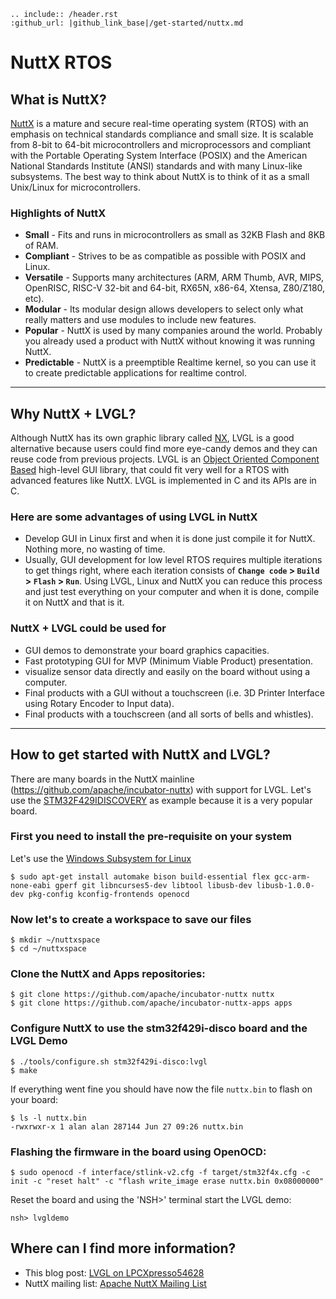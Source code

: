 ```eval_rst
.. include:: /header.rst 
:github_url: |github_link_base|/get-started/nuttx.md
```
# NuttX RTOS

## What is NuttX?

[NuttX](https://nuttx.apache.org/) is a mature and secure real-time operating system (RTOS) with an emphasis on technical standards compliance and small size. 
It is scalable from 8-bit to 64-bit microcontrollers and microprocessors and compliant with the Portable Operating System Interface (POSIX) and the American National Standards Institute (ANSI) standards and with many Linux-like subsystems.
The best way to think about NuttX is to think of it as a small Unix/Linux for microcontrollers.

### Highlights of NuttX

- **Small** - Fits and runs in microcontrollers as small as 32KB Flash and 8KB of RAM.
- **Compliant** - Strives to be as compatible as possible with POSIX and Linux.
- **Versatile** - Supports many architectures (ARM, ARM Thumb, AVR, MIPS, OpenRISC, RISC-V 32-bit and 64-bit, RX65N, x86-64, Xtensa, Z80/Z180, etc).
- **Modular** - Its modular design allows developers to select only what really matters and use modules to include new features.
- **Popular** - NuttX is used by many companies around the world. Probably you already used a product with NuttX without knowing it was running NuttX.
- **Predictable** - NuttX is a preemptible Realtime kernel, so you can use it to create predictable applications for realtime control.

---

## Why NuttX + LVGL?

Although NuttX has its own graphic library called [NX](https://cwiki.apache.org/confluence/pages/viewpage.action?pageId=139629474), LVGL is a good alternative because users could find more eye-candy demos and they can reuse code from previous projects. 
LVGL is an [Object Oriented Component Based](https://blog.lvgl.io/2018-12-13/extend-lvgl-objects) high-level GUI library, that could fit very well for a RTOS with advanced features like NuttX. 
LVGL is implemented in C and its APIs are in C.

### Here are some advantages of using LVGL in NuttX

- Develop GUI in Linux first and when it is done just compile it for NuttX. Nothing more, no wasting of time.
- Usually, GUI development for low level RTOS requires multiple iterations to get things right, where each iteration consists of **`Change code` > `Build` > `Flash` > `Run`**.
Using LVGL, Linux and NuttX you can reduce this process and just test everything on your computer and when it is done, compile it on NuttX and that is it.

### NuttX + LVGL could be used for

- GUI demos to demonstrate your board graphics capacities.
- Fast prototyping GUI for MVP (Minimum Viable Product) presentation.
- visualize sensor data directly and easily on the board without using a computer.
- Final products with a GUI without a touchscreen (i.e. 3D Printer Interface using Rotary Encoder to Input data).
- Final products with a touchscreen (and all sorts of bells and whistles).

---

## How to get started with NuttX and LVGL?

There are many boards in the NuttX mainline (https://github.com/apache/incubator-nuttx) with support for LVGL.
Let's use the [STM32F429IDISCOVERY](https://www.st.com/en/evaluation-tools/32f429idiscovery.html) as example because it is a very popular board.

### First you need to install the pre-requisite on your system

Let's use the [Windows Subsystem for Linux](https://acassis.wordpress.com/2018/01/10/how-to-build-nuttx-on-windows-10/)

```shell
$ sudo apt-get install automake bison build-essential flex gcc-arm-none-eabi gperf git libncurses5-dev libtool libusb-dev libusb-1.0.0-dev pkg-config kconfig-frontends openocd
```

### Now let's to create a workspace to save our files

```shell
$ mkdir ~/nuttxspace
$ cd ~/nuttxspace
```

### Clone the NuttX and Apps repositories:

```shell
$ git clone https://github.com/apache/incubator-nuttx nuttx
$ git clone https://github.com/apache/incubator-nuttx-apps apps
```

### Configure NuttX to use the stm32f429i-disco board and the LVGL Demo

```shell
$ ./tools/configure.sh stm32f429i-disco:lvgl
$ make
```

If everything went fine you should have now the file `nuttx.bin` to flash on your board:

```shell
$ ls -l nuttx.bin 
-rwxrwxr-x 1 alan alan 287144 Jun 27 09:26 nuttx.bin
```

### Flashing the firmware in the board using OpenOCD:
```shell
$ sudo openocd -f interface/stlink-v2.cfg -f target/stm32f4x.cfg -c init -c "reset halt" -c "flash write_image erase nuttx.bin 0x08000000"
```

Reset the board and using the 'NSH>' terminal start the LVGL demo:
```shell
nsh> lvgldemo
```

## Where can I find more information?

- This blog post: [LVGL on LPCXpresso54628](https://acassis.wordpress.com/2018/07/19/running-nuttx-on-lpcxpresso54628-om13098/)
- NuttX mailing list: [Apache NuttX Mailing List](http://nuttx.incubator.apache.org/community/)

